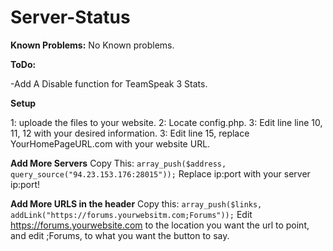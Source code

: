 # Server-Status


**Known Problems:**
No Known problems.

**ToDo:**

-Add A Disable function for TeamSpeak 3 Stats.

**Setup**

1: uploade the files to your website.
2: Locate config.php.
3: Edit line line 10, 11, 12 with your desired information.
3: Edit line 15, replace YourHomePageURL.com with your website URL.

**Add More Servers**
Copy This:  ```array_push($address, query_source("94.23.153.176:28015"));```
Replace ip:port with your server ip:port!

**Add More URLS in the header** 
Copy this: ```array_push($links, addLink("https://forums.yourwebsitm.com;Forums"));```
Edit https://forums.yourwebsite.com to the location you want the url to point, and edit ;Forums, to what you want the button to say.
